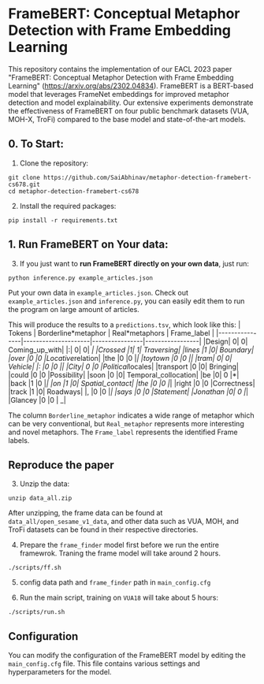 # FrameBERT: Conceptual Metaphor Detection with Frame Embedding Learning

This repository contains the implementation of our EACL 2023 paper "FrameBERT: Conceptual Metaphor Detection with Frame Embedding Learning" (https://arxiv.org/abs/2302.04834). FrameBERT is a BERT-based model that leverages FrameNet embeddings for improved metaphor detection and model explainability. Our extensive experiments demonstrate the effectiveness of FrameBERT on four public benchmark datasets (VUA, MOH-X, TroFi) compared to the base model and state-of-the-art models.

## 0. To Start:

1. Clone the repository:

```
git clone https://github.com/SaiAbhinav/metaphor-detection-framebert-cs678.git
cd metaphor-detection-framebert-cs678
```

2. Install the required packages:

```
pip install -r requirements.txt
```

## 1. Run FrameBERT on Your data:

3. If you just want to **run FrameBERT directly on your own data**, just run:

```
python inference.py example_articles.json
```

Put your own data in `example_articles.json`. Check out `example_articles.json` and `inference.py`, you can easily edit them to run the program on large amount of articles.

This will produce the results to a `predictions.tsv`, which look like this:
| Tokens | Borderline\*metaphor | Real\*metaphors | Frame_label |
|----------------|---------------------|----------------|-----------------|
|Design| 0| 0| Coming_up_with|
|:| 0| 0| *|
|Crossed |1| 1| Traversing|
|lines |1 |0| Boundary|
|over |0 |0 |Locative*relation|
|the |0 |0 |*|
|toytown |0 |0 |_|
|tram| 0| 0| Vehicle|
|: |0 |0 |_|
|City| 0 |0 |Political*locales|
|transport |0 |0| Bringing|
|could |0 |0 |Possibility|
|soon |0 |0| Temporal_collocation|
|be |0| 0 |*|
|back |1 |0 |_|
|on |1 |0| Spatial_contact|
|the |0 |0 |_|
|right |0 |0 |Correctness|
|track |1 |0| Roadways|
|, |0 |0 |_|
|says |0 |0 |Statement|
|Jonathan |0| 0 |_|
|Glancey |0 |0 | \_|

The column `Borderline_metaphor` indicates a wide range of metaphor which can be very conventional, but `Real_metaphor` represents more interesting and novel metaphors. The `Frame_label` represents the identified Frame labels.

## Reproduce the paper

3. Unzip the data:

```
unzip data_all.zip
```

After unzipping, the frame data can be found at `data_all/open_sesame_v1_data`, and other data such as VUA, MOH, and TroFi datasets can be found in their respective directories.

4. Prepare the `frame_finder` model first before we run the entire framewrok. Traning the frame model will take around 2 hours.

```
./scripts/ff.sh
```

5. config data path and `frame_finder` path in `main_config.cfg`

6. Run the main script, training on `VUA18` will take about 5 hours:

```
./scripts/run.sh
```

## Configuration

You can modify the configuration of the FrameBERT model by editing the `main_config.cfg` file. This file contains various settings and hyperparameters for the model.
